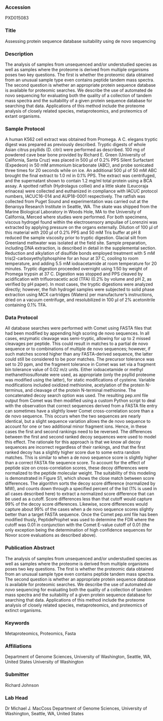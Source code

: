 ### Accession
PXD015083

### Title
Assessing protein sequence database suitability using de novo sequencing

### Description
The analysis of samples from unsequenced and/or understudied species as well as samples where the proteome is derived from multiple organisms poses two key questions.  The first is whether the proteomic data obtained from an unusual sample type even contains peptide tandem mass spectra.  The second question is whether an appropriate protein sequence database is available for proteomic searches. We describe the use of automated de novo sequencing for evaluating both the quality of a collection of tandem mass spectra and the suitability of a given protein sequence database for searching that data. Applications of this method include the proteome analysis of closely related species, metaproteomics, and proteomics of extant organisms.

### Sample Protocol
A human K562 cell extract was obtained from Promega.  A C. elegans tryptic digest was prepared as previously described.  Tryptic digests of whole Asian citrus psyllids (D. citri) were performed as described.   100 mg of powdered cave bear bone provided by Richard E. Green (University of California, Santa Cruz) was placed in 500 μl of 0.2% PPS Silent Surfactant (Expedeon) in 50 mM ammonium bicarbonate (ABC), and probe sonicated three times for 20 seconds while on ice.  An additional 500 μl of 50 mM ABC brought the final extract to 1.0 ml in 0.1% PPS.  The extract was centrifuged, and the supernatant shown to contain 1.2 mg/ml total protein using a BCA assay.  A spotted ratfish (Hydrolagus colliei) and a little skate (Leucoraja erinacea) were collected and euthanized in compliance with IACUC protocol numbers, IACUC16-014 and AUP18-0001 respectively. The ratfish was collected from Puget Sound and experimentation was carried out at the Benaroya Research Institute in Seattle, WA. The skate was shipped from the Marine Biological Laboratory in Woods Hole, MA to the University of California, Merced where studies were performed. For both specimens, viscous hydrogel found within the electrosensory ampullae of Lorenzini was extracted by applying pressure on the organs externally. Dilution of 100 μl of this material with 200 μl of 0.2% PPS and 50 mM Tris buffer at pH 8 reduced the sample viscosity prior to tryptic digestion.  Glacial silt from Greenland meltwater was isolated at the field site.  Sample preparation, including DNA extraction, is described in detail in the supplemental section.  Reduction and alkylation of disulfide bonds employed treatment with 5 mM tris(2-carboxyethyl)phosphine for an hour at 37 C, cooling to room temperature, and adding 5.5 mM iodoacetamide at room temperature for 20 minutes. Tryptic digestion proceeded overnight using 1:50 by weight of Promega trypsin at 37 C.  Digestion was stopped and PPS cleaved by acidification with trifluoroacetic acid (TFA) (0.2% by volume and pH 2, as verified by pH paper).  In most cases, the tryptic digestions were analyzed directly; however, the fish hydrogel samples were subjected to solid phase extraction using MCX cartridges (Waters) per manufacturer’s instructions, dried on a vacuum centrifuge, and resolubilized in 100 μl of 2% acetonitrile containing 0.1% TFA.

### Data Protocol
All database searches were performed with Comet using FASTA files that had been modified by appending high scoring de novo sequences.  In all cases, enzymatic cleavage was semi-tryptic, allowing for up to 2 missed cleavages per peptide.  This could result in matches to a partial de novo sequence or to combinations of multiple de novo sequences; however, if such matches scored higher than any FASTA-derived sequence, the latter could still be considered to be poor matches. The precursor tolerance was set to 20 ppm, and the fragment tolerance in Comet was set via a fragment bin tolerance value of 0.02 m/z units.  Either iodoacetamide or methyl methanethiosulfonate were used, as appropriate (only the psyllid proteome was modified using the latter), for static modifications of cysteine.  Variable modifications included oxidized methionine, acetylation of the protein N-terminus, and cleavage of the protein N-terminal methionine.  The concatenated decoy search option was used.  The resulting pep.xml file output from Comet was then modified using a custom Python script to deal with the observation that correct sequences derived from a FASTA file entry can sometimes have a slightly lower Comet cross-correlation score than a de novo sequence.  This occurs when the two sequences are nearly identical, but a slight sequence variation allows the de novo sequence to account for one or two additional minor fragment ions.  Hence, in these cases the first and second rankings need to be reversed.  The differences between the first and second ranked decoy sequences were used to model this effect.  The rationale for this approach is that we know all decoy sequences are incorrect regardless of their rankings, and that the first ranked decoy has a slightly higher score due to some extra random matches.  This is similar to when a de novo sequence score is slightly higher than a correct FASTA file sequence score.  To account for the effect of peptide size on cross-correlation scores, these decoy differences were normalized to the peptide molecular weight.  The suitability of this modeling is demonstrated in Figure S1, which shows the close match between score differences.  The algorithm sorts the decoy score difference (normalized by MW), and counts down through a specified percent of the list (1% is used in all cases described here) to extract a normalized score difference that can be used as a cutoff.  Score differences less than that cutoff would capture 99% of the decoy score differences.  Likewise, score differences would capture about 99% of the cases when a de novo sequence scores slightly better than a target FASTA sequence. Once the Comet pep.xml file has been modified thusly, PeptideProphet was used to determine the FDR where the cutoff was 0.01 in conjunction with the Comet E-value cutoff of 0.01 (the only exception being the determination of high confidence sequences for Novor score evaluations as described above).

### Publication Abstract
The analysis of samples from unsequenced and/or understudied species as well as samples where the proteome is derived from multiple organisms poses two key questions. The first is whether the proteomic data obtained from an unusual sample type even contains peptide tandem mass spectra. The second question is whether an appropriate protein sequence database is available for proteomic searches. We describe the use of automated <i>de novo</i> sequencing for evaluating both the quality of a collection of tandem mass spectra and the suitability of a given protein sequence database for searching that data. Applications of this method include the proteome analysis of closely related species, metaproteomics, and proteomics of extinct organisms.

### Keywords
Metaproteomics, Proteomics, Fasta

### Affiliations
Department of Genome Sciences, University of Washington, Seattle, WA, United States
University of Washington

### Submitter
Richard Johnson

### Lab Head
Dr Michael J. MacCoss
Department of Genome Sciences, University of Washington, Seattle, WA, United States


